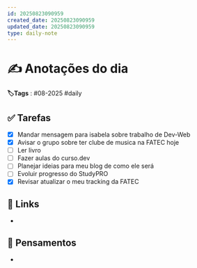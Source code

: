 ```yaml
---
id: 20250823090959
created_date: 20250823090959
updated_date: 20250823090959
type: daily-note
---
```

# ✍️ Anotações do dia
**🏷️Tags** : #08-2025 #daily
## ✅ Tarefas
- [x] Mandar mensagem para isabela sobre trabalho de Dev-Web
- [x] Avisar o grupo sobre ter clube de musica na FATEC hoje
- [ ] Ler livro
- [ ] Fazer aulas do curso.dev
- [ ] Planejar ideias para meu blog de como ele será
- [ ] Evoluir progresso do StudyPRO
- [x] Revisar atualizar o meu tracking da FATEC
## 🔗 Links
- 
## 🧠 Pensamentos
- 